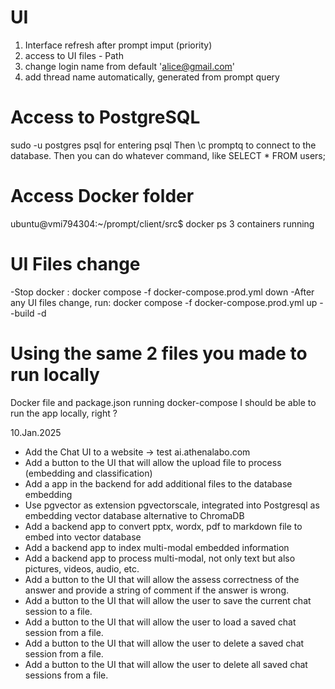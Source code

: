# UI 
1. Interface refresh after prompt imput (priority)
2. access to UI files - Path
3. change login name from default 'alice@gmail.com'
4. add thread name automatically, generated from prompt query


# Access to PostgreSQL
sudo -u postgres psql for entering psql
Then \c promptq to connect to the database. 
Then you can do whatever command, like SELECT * FROM users;

# Access Docker folder
ubuntu@vmi794304:~/prompt/client/src$ docker ps
3 containers running


# UI Files change
-Stop docker : 
docker compose -f docker-compose.prod.yml down
-After any UI files change, run:
docker compose -f docker-compose.prod.yml up --build -d

# Using the same 2 files you made to run locally
Docker file and package.json
running docker-compose I should be able to run the app locally, right ?

10.Jan.2025
- Add the Chat UI to a website -> test ai.athenalabo.com
- Add a button to the UI that will allow the upload file to process (embedding and classification)
- Add a app in the backend for add additional files to the database embedding
- Use pgvector as extension pgvectorscale, integrated into Postgresql as embedding vector database alternative to ChromaDB
- Add a backend app to convert pptx, wordx, pdf to markdown file to embed into vector database
- Add a backend app to index multi-modal embedded information
- Add a backend app to process multi-modal, not only text but also pictures, videos, audio, etc.
- Add a button to the UI that will allow the assess correctness of the answer and provide a string of comment if the answer is wrong.
- Add a button to the UI that will allow the user to save the current chat session to a file.
- Add a button to the UI that will allow the user to load a saved chat session from a file.
- Add a button to the UI that will allow the user to delete a saved chat session from a file.
- Add a button to the UI that will allow the user to delete all saved chat sessions from a file.
